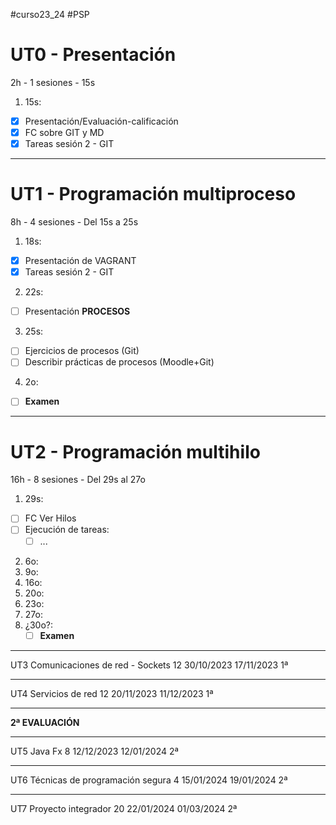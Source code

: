   #curso23_24 #PSP

# UT0 - Presentación
2h - 1 sesiones - 15s

1. 15s:
  * [x] Presentación/Evaluación-calificación
  * [x] FC sobre GIT y MD
  * [x] Tareas sesión 2 - GIT
  
---

# UT1 - Programación multiproceso 
8h - 4 sesiones - Del 15s a 25s

1. 18s:
  * [x] Presentación de VAGRANT
  * [x] Tareas sesión 2 - GIT
  
2. 22s:
  * [ ] Presentación **PROCESOS**

3. 25s:
  * [ ] Ejercicios de procesos (Git)
  * [ ] Describir prácticas de procesos (Moodle+Git)
  
4. 2o:
  + [ ] **Examen**


---
# UT2 - Programación multihilo 
16h - 8 sesiones - Del 29s al 27o

1. 29s:
  * [ ] FC Ver Hilos
  * [ ] Ejecución de tareas:
    * [ ] ...

2. 6o:
3. 9o:
4. 16o:
5. 20o:
6. 23o:
7. 27o:
8. ¿30o?:
   * [ ] **Examen**

---
UT3 Comunicaciones de red - Sockets 12 30/10/2023 17/11/2023 1ª

---
UT4 Servicios de red 12 20/11/2023 11/12/2023 1ª

---
**2ª EVALUACIÓN**

---
UT5 Java Fx 8 12/12/2023 12/01/2024 2ª

---
UT6 Técnicas de programación segura 4 15/01/2024 19/01/2024 2ª

---
UT7 Proyecto integrador 20 22/01/2024 01/03/2024 2ª
